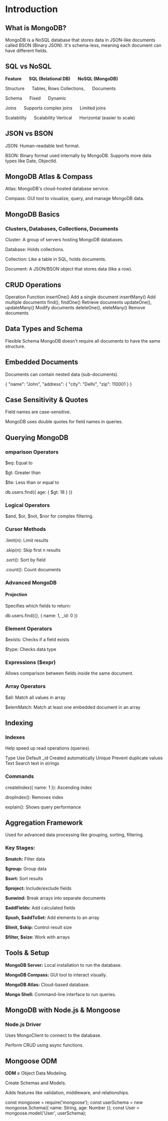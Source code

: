 # Introduction

## What is MongoDB?
MongoDB is a NoSQL database that stores data in JSON-like documents called BSON (Binary JSON). It's schema-less, meaning each document can have different fields.

## SQL vs NoSQL
<b>Feature</b>	 &nbsp;&nbsp;&nbsp;&nbsp;     <b>SQL (Relational DB)</b>	        &nbsp;&nbsp;&nbsp;&nbsp;        <b>NoSQL (MongoDB)</b>

Structure	        &nbsp;&nbsp;&nbsp;&nbsp;     Tables, Rows	Collections,           &nbsp;&nbsp;&nbsp;&nbsp;        Documents

Schema	          &nbsp;&nbsp;&nbsp;&nbsp;      Fixed	                             &nbsp;&nbsp;&nbsp;&nbsp;         Dynamic

Joins             &nbsp;&nbsp;&nbsp;&nbsp;      Supports complex joins	          &nbsp;&nbsp;&nbsp;&nbsp;          Limited joins

Scalability       &nbsp;&nbsp;&nbsp;&nbsp;      Scalability	Vertical	              &nbsp;&nbsp;&nbsp;&nbsp;         Horizontal (easier to scale)

## JSON vs BSON
JSON: Human-readable text format.

BSON: Binary format used internally by MongoDB. Supports more data types like Date, ObjectId.

## MongoDB Atlas & Compass
Atlas: MongoDB's cloud-hosted database service.

Compass: GUI tool to visualize, query, and manage MongoDB data.

 ## MongoDB Basics
### Clusters, Databases, Collections, Documents
Cluster: A group of servers hosting MongoDB databases.

Database: Holds collections.

Collection: Like a table in SQL, holds documents.

Document: A JSON/BSON object that stores data (like a row).

## CRUD Operations
Operation              	Function
insertOne()        	Add a single document
insertMany()      	Add multiple documents
find(),             findOne()	Retrieve documents
updateOne(),        updateMany()	Modify documents
deleteOne(),        eleteMany()	Remove documents

## Data Types and Schema
Flexible Schema
MongoDB doesn’t require all documents to have the same structure.

## Embedded Documents
Documents can contain nested data (sub-documents).
 
{
  "name": "John",
  "address": { "city": "Delhi", "zip": 110001 }
}
## Case Sensitivity & Quotes
Field names are case-sensitive.

MongoDB uses double quotes for field names in queries.

## Querying MongoDB
### omparison Operators
$eq: Equal to

$gt: Greater than

$lte: Less than or equal to

db.users.find({ age: { $gt: 18 } })

### Logical Operators
$and, $or, $not, $nor for complex filtering.

###  Cursor Methods
.limit(n): Limit results

.skip(n): Skip first n results

.sort(): Sort by field

.count(): Count documents

### Advanced MongoDB
#### Projection
Specifies which fields to return:

db.users.find({}, { name: 1, _id: 0 })

### Element Operators
$exists: Checks if a field exists

$type: Checks data type

### Expressions ($expr)
Allows comparison between fields inside the same document.

### Array Operators
$all: Match all values in array

$elemMatch: Match at least one embedded document in an array

## Indexing
### Indexes
Help speed up read operations (queries).

Type	Use
Default _id	Created automatically
Unique	Prevent duplicate values
Text	Search text in strings

### Commands
createIndex({ name: 1 }): Ascending index

dropIndex(): Removes index

explain(): Shows query performance

## Aggregation Framework
Used for advanced data processing like grouping, sorting, filtering.

### Key Stages:
<b>$match:</b> Filter data

<b>$group:</b> Group data

<b>$sort: </b>Sort results

<b>$project:</b> Include/exclude fields

<b>$unwind:</b> Break arrays into separate documents

<b>$addFields:</b> Add calculated fields

<b>$push, $addToSet:</b> Add elements to an array

<b>$limit, $skip:</b> Control result size

<b>$filter, $size:</b> Work with arrays

## Tools & Setup
<b>MongoDB Server:</b> Local installation to run the database.

<b>MongoDB Compass:</b> GUI tool to interact visually.

<b>MongoDB Atlas:</b> Cloud-based database.

<b>Mongo Shell:</b> Command-line interface to run queries.

## MongoDB with Node.js & Mongoose
### Node.js Driver
Uses MongoClient to connect to the database.

Perform CRUD using async functions.

## Mongoose ODM
<b>ODM =</b> Object Data Modeling.

Create Schemas and Models.

Adds features like validation, middleware, and relationships.
 
const mongoose = require('mongoose');
const userSchema = new mongoose.Schema({ name: String, age: Number });
const User = mongoose.model('User', userSchema);
 
